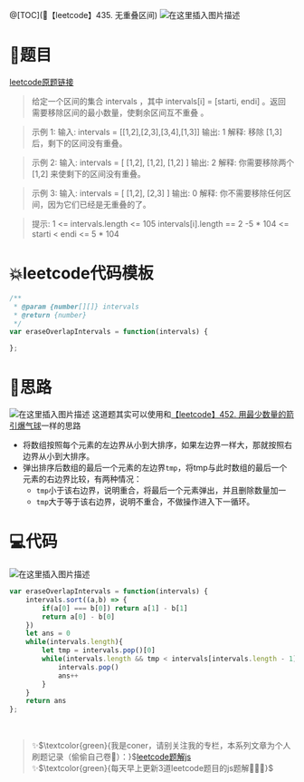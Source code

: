 @[TOC](🚅【leetcode】435. 无重叠区间)
![在这里插入图片描述](https://img-blog.csdnimg.cn/7bd3cd5ef8154d7da99e5cd9badf12f4.png#pic_center)

# 🚀题目
[leetcode原题链接](https://leetcode-cn.com/problems/non-overlapping-intervals/)
> 给定一个区间的集合 intervals ，其中 intervals[i] = [starti, endi] 。返回 需要移除区间的最小数量，使剩余区间互不重叠 。

 

>示例 1:
>输入: intervals = [[1,2],[2,3],[3,4],[1,3]]
>输出: 1
>解释: 移除 [1,3] 后，剩下的区间没有重叠。

>示例 2:
>输入: intervals = [ [1,2], [1,2], [1,2] ]
>输出: 2
>解释: 你需要移除两个 [1,2] 来使剩下的区间没有重叠。

>示例 3:
>输入: intervals = [ [1,2], [2,3] ]
>输出: 0
>解释: 你不需要移除任何区间，因为它们已经是无重叠的了。


>提示:
>1 <= intervals.length <= 105
>intervals[i].length == 2
>-5 * 104 <= starti < endi <= 5 * 104

# 💥leetcode代码模板

```javascript
/**
 * @param {number[][]} intervals
 * @return {number}
 */
var eraseOverlapIntervals = function(intervals) {

};
```

# 🚀思路
![在这里插入图片描述](https://img-blog.csdnimg.cn/470f6b9e77f74bc390c692ed5c64bdeb.gif#pic_center)
这道题其实可以使用和[【leetcode】452. 用最少数量的箭引爆气球](https://blog.csdn.net/laplacepoisson/article/details/124575437)一样的思路
- 将数组按照每个元素的左边界从小到大排序，如果左边界一样大，那就按照右边界从小到大排序。
- 弹出排序后数组的最后一个元素的左边界`tmp`，将tmp与此时数组的最后一个元素的右边界比较，有两种情况：
	- `tmp`小于该右边界，说明重合，将最后一个元素弹出，并且删除数量加一
	- `tmp`大于等于该右边界，说明不重合，不做操作进入下一循环。


# 💻代码
![在这里插入图片描述](https://img-blog.csdnimg.cn/50b64835a43344369939c44437475cc5.png?x-oss-process=image/watermark,type_d3F5LXplbmhlaQ,shadow_50,text_Q1NETiBA5YmN56uvY29ybmVy,size_8,color_FFFFFF,t_70,g_se,x_16#pic_center)


```js
var eraseOverlapIntervals = function(intervals) {
    intervals.sort((a,b) => {
        if(a[0] === b[0]) return a[1] - b[1]
        return a[0] - b[0]
    })
    let ans = 0
    while(intervals.length){
        let tmp = intervals.pop()[0]
        while(intervals.length && tmp < intervals[intervals.length - 1][1]){
            intervals.pop()
            ans++
        }
    }
    return ans
};
```


<br/>

> ✨$\textcolor{green}{我是coner，请别关注我的专栏，本系列文章为个人刷题记录（偷偷自己卷🤤）：}$[leetcode题解js](https://blog.csdn.net/laplacepoisson/category_11759331.html?spm=1001.2014.3001.5482)<br/>
> ✨$\textcolor{green}{每天早上更新3道leetcode题目的js题解🚀🚀🚀}$<br/>